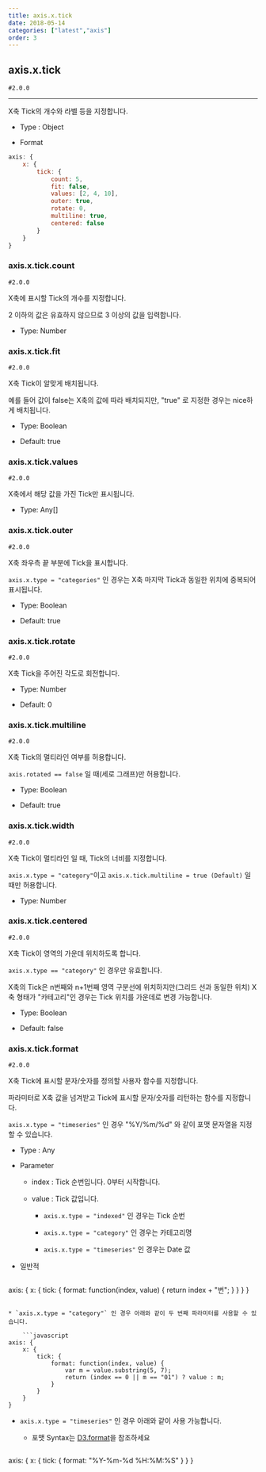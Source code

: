 ```yaml
---
title: axis.x.tick
date: 2018-05-14
categories: ["latest","axis"]
order: 3
---
```


## axis.x.tick

`#2.0.0`

---

X축 Tick의 개수와 라벨 등을 지정합니다.

* Type : Object

* Format
```javascript
axis: {
	x: {
		tick: {
			count: 5,
			fit: false,
			values: [2, 4, 10],
			outer: true,
			rotate: 0,
			multiline: true,
			centered: false
		}
	}
}
```

### axis.x.tick.count

`#2.0.0`

X축에 표시할 Tick의 개수를 지정합니다.

2 이하의 값은 유효하지 않으므로 3 이상의 값을 입력합니다.

* Type: Number


### axis.x.tick.fit

`#2.0.0`

X축 Tick이 알맞게 배치됩니다.

예를 들어 값이 false는 X축의 값에 따라 배치되지만, "true" 로 지정한 경우는 nice하게 배치됩니다.

* Type: Boolean

* Default: true


### axis.x.tick.values

`#2.0.0`

X축에서 해당 값을 가진 Tick만 표시됩니다.

* Type: Any[]


### axis.x.tick.outer

`#2.0.0`

X축 좌우측 끝 부분에 Tick을 표시합니다.

`axis.x.type = "categories"` 인 경우는 X축 마지막 Tick과 동일한 위치에 중복되어 표시됩니다.

* Type: Boolean

* Default: true


### axis.x.tick.rotate

`#2.0.0`

X축 Tick을 주어진 각도로 회전합니다.

* Type: Number

* Default: 0


### axis.x.tick.multiline

`#2.0.0`

X축 Tick의 멀티라인 여부를 허용합니다.

`axis.rotated == false` 일 때(세로 그래프)만 허용합니다.

* Type: Boolean

* Default: true


### axis.x.tick.width

`#2.0.0`

X축 Tick이 멀티라인 일 때, Tick의 너비를 지정합니다.

`axis.x.type = "category"`이고 `axis.x.tick.multiline = true (Default)` 일 때만 허용합니다.

* Type: Number


### axis.x.tick.centered

`#2.0.0`

X축 Tick이 영역의 가운데 위치하도록 합니다.

`axis.x.type == "category"` 인 경우만 유효합니다.

X축의 Tick은 n번째와 n+1번째 영역 구분선에 위치하지만(그리드 선과 동일한 위치) X축 형태가 "카테고리"인 경우는 Tick 위치를 가운데로 변경 가능합니다.

* Type: Boolean

* Default: false


### axis.x.tick.format

`#2.0.0`

X축 Tick에 표시할 문자/숫자를 정의할 사용자 함수를 지정합니다.

파라미터로 X축 값을 넘겨받고 Tick에 표시할 문자/숫자를 리턴하는 함수를 지정합니다.

`axis.x.type = "timeseries"` 인 경우 "%Y/%m/%d" 와 같이 포맷 문자열을 지정할 수 있습니다.

* Type : Any

* Parameter

	* index : Tick 순번입니다. 0부터 시작합니다.

	* value : Tick 값입니다.

		* `axis.x.type = "indexed"` 인 경우는 Tick 순번

		* `axis.x.type = "category"` 인 경우는 카테고리명 

		* `axis.x.type = "timeseries"` 인 경우는 Date 값


* 일반적

	```javascript
axis: {
	x: {
		tick: {
			format: function(index, value) { 
				return index + "번"; 
			}
		}
	}
}
```

* `axis.x.type = "category"` 인 경우 아래와 같이 두 번째 파라미터를 사용할 수 있습니다.

	```javascript
axis: {
	x: {
		tick: {
			format: function(index, value) {
				var m = value.substring(5, 7);
				return (index == 0 || m == "01") ? value : m;
			}
		}
	}
}
```

* `axis.x.type = "timeseries"` 인 경우 아래와 같이 사용 가능합니다. 

	* 포맷 Syntax는 [D3.format](https://github.com/d3/d3-3.x-api-reference/blob/master/Time-Formatting.md)을 참조하세요 

	```javascript
axis: {
	x: {
		tick: {
			format: "%Y-%m-%d %H:%M:%S"
		}
	}
}
```
